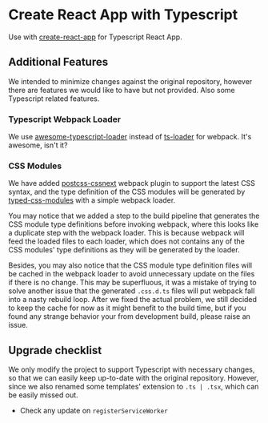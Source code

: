 # Create React App with Typescript

Use with [create-react-app](https://github.com/facebookincubator/create-react-app) for Typescript React App.

## Additional Features

We intended to minimize changes against the original repository, however there are features we would like to have but not provided. Also some Typescript related features.

### Typescript Webpack Loader

We use [awesome-typescript-loader](https://github.com/s-panferov/awesome-typescript-loader) instead of [ts-loader](https://github.com/TypeStrong/ts-loader) for webpack. It's awesome, isn't it?

### CSS Modules

We have added [postcss-cssnext](http://cssnext.io/) webpack plugin to support the latest CSS syntax, and the type definition of the CSS modules will be generated by [typed-css-modules](https://github.com/Quramy/typed-css-modules) with a simple webpack loader.

You may notice that we added a step to the build pipeline that generates the CSS module type definitions before invoking webpack, where this looks like a duplicate step with the webpack loader. This is because webpack will feed the loaded files to each loader, which does not contains any of the CSS modules' type definitions as they will be generated by the loader.

Besides, you may also notice that the CSS module type definition files will be cached in the webpack loader to avoid unnecessary update on the files if there is no change. This may be superfluous, it was a mistake of trying to solve another issue that the generated `.css.d.ts` files will put webpack fall into a nasty rebuild loop. After we fixed the actual problem, we still decided to keep the cache for now as it might benefit to the build time, but if you found any strange behavior your from development build, please raise an issue.


## Upgrade checklist

We only modify the project to support Typescript with necessary changes, so that we can easily keep up-to-date with the original repository. However, since we also renamed some templates' extension to `.ts | .tsx`, which can be easily missed out.

- Check any update on `registerServiceWorker`
